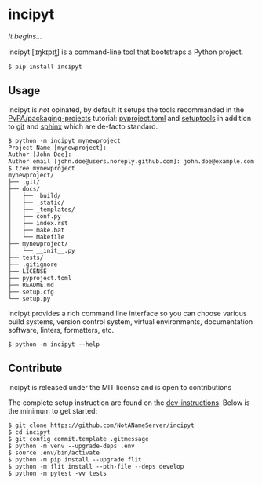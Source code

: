 # incipyt

*It begins...*

incipyt \[ˈɪŋkɪpɪt̪\] is a command-line tool that bootstraps a Python project.

	$ pip install incipyt

## Usage

incipyt is *not* opinated, by default it setups the tools recommanded in the
[PyPA/packaging-projects] tutorial: [pyproject.toml] and [setuptools] in
addition to [git] and [sphinx] which are de-facto standard.

	$ python -m incipyt mynewproject
	Project Name [mynewproject]:
	Author [John Doe]:
	Author email [john.doe@users.noreply.github.com]: john.doe@example.com
	$ tree mynewproject
	mynewproject/
	├── .git/
	├── docs/
	│   ├── _build/
	│   ├── _static/
	│   ├── _templates/
	│   ├── conf.py
	│   ├── index.rst
	│   ├── make.bat
	│   └── Makefile
	├── mynewproject/
	│   └── __init__.py
	├── tests/
	├── .gitignore
	├── LICENSE
	├── pyproject.toml
	├── README.md
	├── setup.cfg
	└── setup.py

incipyt provides a rich command line interface so you can choose various build
systems, version control system, virtual environments, documentation software,
linters, formatters, etc.

	$ python -m incipyt --help

## Contribute

incipyt is released under the MIT license and is open to contributions

The complete setup instruction are found on the [dev-instructions]. Below is
the minimum to get started:

    $ git clone https://github.com/NotANameServer/incipyt
    $ cd incipyt
    $ git config commit.template .gitmessage
    $ python -m venv --upgrade-deps .env
    $ source .env/bin/activate
    $ python -m pip install --upgrade flit
    $ python -m flit install --pth-file --deps develop
    $ python -m pytest -vv tests

[PyPA/packaging-projects]: https://packaging.python.org/tutorials/packaging-projects/
[pyproject.toml]: https://www.python.org/dev/peps/pep-0518/
[setuptools]: https://pypi.org/project/setuptools/
[git]: https://git-scm.com/
[sphinx]: https://www.sphinx-doc.org/en/master/
[dev-instructions]: https://github.com/NotANameServer/incipyt/wiki/Developper-instructions
